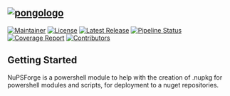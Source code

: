 [![pongologo](./NuPSForge-logo.svg)](https://gitlab.snowlab.tk/powershell/NuPSForge/-/blob/main/NuPSForge-logo.svg)
--
[![Maintainer](https://img.shields.io/badge/Maintainer-sgkens-blue??&stype=flat&logo=Personio&logoColor=blue)](https://gitlab.snowlab.tk/sgkens)
[![License](https://img.shields.io/gitlab/license/43?gitlab_url=https%3a%2f%2fgitlab.snowlab.tk&logo=unlicense)](https://gitlab.snowlab.tk/powershell/NuPSForge/-/blob/main/LICENSE)
[![Latest Release](https://gitlab.snowlab.tk/powershell/NuPSForge/-/badges/release.svg)](https://gitlab.snowlab.tk/powershell/NuPSForge/-/releases) 
[![Pipeline Status](https://gitlab.snowlab.tk/powershell/NuPSForge/badges/main/pipeline.svg)](https://gitlab.snowlab.tk/powershell/NuPSForge/-/commits/main) 
[![Coverage Report](https://gitlab.snowlab.tk/powershell/NuPSForge/badgesmain/coverage.svg)](https://gitlab.snowlab.tk/powershell/NuPSForge/-/commits/main)
[![Contributors](https://img.shields.io/gitlab/contributors/powershell/NuPSForge?gitlab_url=https%3a%2f%2fgitlab.snowlab.tk)](https://gitlab.snowlab.tk/powershell/NuPSForge/activity)

## Getting Started
NuPSForge is a powershell module to help with the creation of .nupkg for powershell modules and scripts, for deployment to a nuget repositories.
